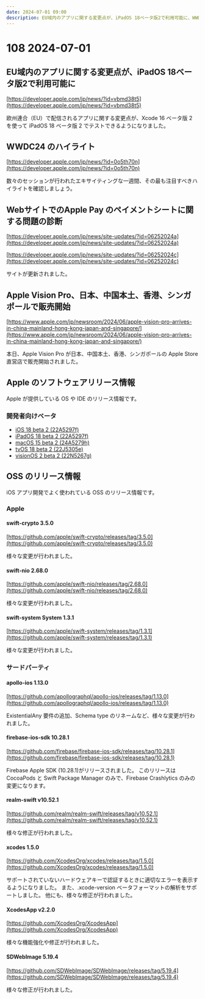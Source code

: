 ```yaml
---
date: 2024-07-01 09:00
description: EU域内のアプリに関する変更点が、iPadOS 18ベータ版2で利用可能に、WWDC24 のハイライト、WebサイトでのApple Pay のペイメントシートに関する問題の診断、Apple Vision Pro、日本、中国本土、香港、シンガポールで販売開始
---
```


# 108 2024-07-01

## EU域内のアプリに関する変更点が、iPadOS 18ベータ版2で利用可能に

[https://developer.apple.com/jp/news/?id=vbmd38t5](https://developer.apple.com/jp/news/?id=vbmd38t5)

 欧州連合（EU）で配信されるアプリに関する変更点が、Xcode 16 ベータ版 2 を使って iPadOS 18 ベータ版 2 でテストできるようになりました。

## WWDC24 のハイライト

[https://developer.apple.com/jp/news/?id=0o5th70n](https://developer.apple.com/jp/news/?id=0o5th70n)

数々のセッションが行われたエキサイティングな一週間、その最も注目すべきハイライトを確認しましょう。

## WebサイトでのApple Pay のペイメントシートに関する問題の診断

[https://developer.apple.com/jp/news/site-updates/?id=06252024a](https://developer.apple.com/jp/news/site-updates/?id=06252024a)

[https://developer.apple.com/jp/news/site-updates/?id=06252024c](https://developer.apple.com/jp/news/site-updates/?id=06252024c)

サイトが更新されました。

## Apple Vision Pro、日本、中国本土、香港、シンガポールで販売開始

[https://www.apple.com/jp/newsroom/2024/06/apple-vision-pro-arrives-in-china-mainland-hong-kong-japan-and-singapore/](https://www.apple.com/jp/newsroom/2024/06/apple-vision-pro-arrives-in-china-mainland-hong-kong-japan-and-singapore/)

本日、Apple Vision Pro が日本、中国本土、香港、シンガポールの Apple Store 直営店で販売開始されました。

## Apple のソフトウェアリリース情報

Apple が提供している OS や IDE のリリース情報です。

### 開発者向けベータ

- [iOS 18 beta 2 (22A5297f)](https://developer.apple.com/news/releases/?id=06242024a)
- [iPadOS 18 beta 2 (22A5297f)](https://developer.apple.com/news/releases/?id=06242024b)
- [macOS 15 beta 2 (24A5279h)](https://developer.apple.com/news/releases/?id=06242024c)
- [tvOS 18 beta 2 (22J5305e)](https://developer.apple.com/news/releases/?id=06242024d)
- [visionOS 2 beta 2 (22N5267g)](https://developer.apple.com/news/releases/?id=06242024e)

## OSS のリリース情報

iOS アプリ開発でよく使われている OSS のリリース情報です。

### Apple

#### swift-crypto 3.5.0

[https://github.com/apple/swift-crypto/releases/tag/3.5.0](https://github.com/apple/swift-crypto/releases/tag/3.5.0)

様々な変更が行われました。

#### swift-nio 2.68.0

[https://github.com/apple/swift-nio/releases/tag/2.68.0](https://github.com/apple/swift-nio/releases/tag/2.68.0)

様々な変更が行われました。

#### swift-system System 1.3.1

[https://github.com/apple/swift-system/releases/tag/1.3.1](https://github.com/apple/swift-system/releases/tag/1.3.1)

様々な変更が行われました。

### サードパーティ

#### apollo-ios 1.13.0

[https://github.com/apollographql/apollo-ios/releases/tag/1.13.0](https://github.com/apollographql/apollo-ios/releases/tag/1.13.0)

ExistentialAny 要件の追加、Schema type のリネームなど、様々な変更が行われました。

#### firebase-ios-sdk 10.28.1

[https://github.com/firebase/firebase-ios-sdk/releases/tag/10.28.1](https://github.com/firebase/firebase-ios-sdk/releases/tag/10.28.1)

Firebase Apple SDK (10.28.1)がリリースされました。
このリリースは CocoaPods と Swift Package Manager のみで、Firebase Crashlytics のみの変更になります。

#### realm-swift v10.52.1

[https://github.com/realm/realm-swift/releases/tag/v10.52.1](https://github.com/realm/realm-swift/releases/tag/v10.52.1)

様々な修正が行われました。

#### xcodes 1.5.0

[https://github.com/XcodesOrg/xcodes/releases/tag/1.5.0](https://github.com/XcodesOrg/xcodes/releases/tag/1.5.0)

サポートされていないハードウェアキーで認証するときに適切なエラーを表示するようになりました。
また、.xcode-version ベータフォーマットの解析をサポートしました。
他にも、様々な修正が行われました。

#### XcodesApp v2.2.0

[https://github.com/XcodesOrg/XcodesApp](https://github.com/XcodesOrg/XcodesApp)

様々な機能強化や修正が行われました。

#### SDWebImage 5.19.4

[https://github.com/SDWebImage/SDWebImage/releases/tag/5.19.4](https://github.com/SDWebImage/SDWebImage/releases/tag/5.19.4)

様々な修正が行われました。
